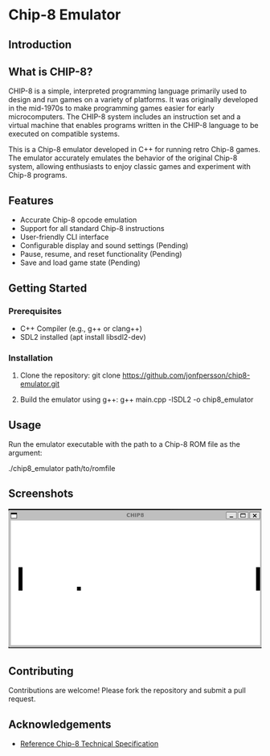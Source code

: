 # Chip-8 Emulator

## Introduction

## What is CHIP-8?
CHIP-8 is a simple, interpreted programming language primarily used to design and run games on a variety of platforms. It was originally developed in the mid-1970s to make programming games easier for early microcomputers. The CHIP-8 system includes an instruction set and a virtual machine that enables programs written in the CHIP-8 language to be executed on compatible systems.

This is a Chip-8 emulator developed in C++ for running retro Chip-8 games. The emulator accurately emulates the behavior of the original Chip-8 system, allowing enthusiasts to enjoy classic games and experiment with Chip-8 programs.

## Features

- Accurate Chip-8 opcode emulation
- Support for all standard Chip-8 instructions
- User-friendly CLI interface
- Configurable display and sound settings (Pending)
- Pause, resume, and reset functionality (Pending)
- Save and load game state (Pending)

## Getting Started

### Prerequisites

- C++ Compiler (e.g., g++ or clang++)
- SDL2 installed (apt install libsdl2-dev)

### Installation

1. Clone the repository:
git clone https://github.com/jonfpersson/chip8-emulator.git

2. Build the emulator using g++:
g++ main.cpp -lSDL2 -o chip8_emulator


## Usage
Run the emulator executable with the path to a Chip-8 ROM file as the argument:

./chip8_emulator path/to/romfile

## Screenshots
![Pong](PONG.png)

## Contributing

Contributions are welcome! Please fork the repository and submit a pull request.

## Acknowledgements

- [Reference Chip-8 Technical Specification](https://en.wikipedia.org/wiki/CHIP-8)
